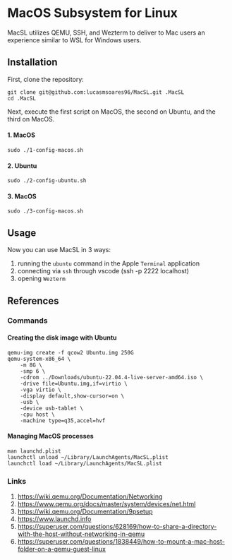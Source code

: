 # MacOS Subsystem for Linux

MacSL utilizes QEMU, SSH, and Wezterm to deliver to Mac users an experience similar to WSL for Windows users.

## Installation

First, clone the repository:

```
git clone git@github.com:lucasmsoares96/MacSL.git .MacSL
cd .MacSL
```

Next, execute the first script on MacOS, the second on Ubuntu, and the third on MacOS.

#### 1. MacOS

```
sudo ./1-config-macos.sh
```

#### 2. Ubuntu

```
sudo ./2-config-ubuntu.sh
```

#### 3. MacOS

```
sudo ./3-config-macos.sh
```

## Usage

Now you can use MacSL in 3 ways:
1. running the `ubuntu` command in the Apple `Terminal` application
2. connecting via `ssh` through vscode (ssh -p 2222 localhost)
3. opening `Wezterm`

## References

### Commands

#### Creating the disk image with Ubuntu

```
qemu-img create -f qcow2 Ubuntu.img 250G
qemu-system-x86_64 \               
	-m 8G \                              
	-smp 6 \
	-cdrom ../Downloads/ubuntu-22.04.4-live-server-amd64.iso \
	-drive file=Ubuntu.img,if=virtio \
	-vga virtio \
	-display default,show-cursor=on \
	-usb \
	-device usb-tablet \
	-cpu host \
	-machine type=q35,accel=hvf
```

#### Managing MacOS processes

```
man launchd.plist
launchctl unload ~/Library/LaunchAgents/MacSL.plist
launchctl load ~/Library/LaunchAgents/MacSL.plist
```

### Links

1. <https://wiki.qemu.org/Documentation/Networking>
1. <https://www.qemu.org/docs/master/system/devices/net.html>
1. <https://wiki.qemu.org/Documentation/9psetup>
1. <https://www.launchd.info>
1. <https://superuser.com/questions/628169/how-to-share-a-directory-with-the-host-without-networking-in-qemu>
1. <https://superuser.com/questions/1838449/how-to-mount-a-mac-host-folder-on-a-qemu-guest-linux>
